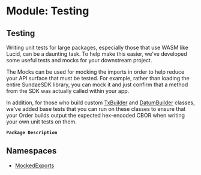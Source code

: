 # Module: Testing

## Testing
Writing unit tests for large packages, especially those that use WASM like Lucid, can be a daunting
task. To help make this easier, we've developed some useful tests and mocks for your downstream project.

The Mocks can be used for mocking the imports in order to help reduce your API surface that must be tested.
For example, rather than loading the entire SundaeSDK library, you can mock it and just confirm that a method
from the SDK was actually called within your app.

In addition, for those who build custom [TxBuilder](../classes/Core.TxBuilder.md) and [DatumBuilder](../classes/Core.DatumBuilder.md) classes, we've added
base tests that you can run on these classes to ensure that your Order builds output the expected
hex-encoded CBOR when writing your own unit tests on them.

**`Package Description`**

## Namespaces

- [MockedExports](Testing.MockedExports.md)
